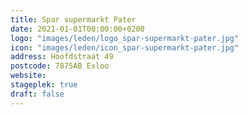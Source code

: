 ```yaml
---
title: Spar supermarkt Pater
date: 2021-01-01T00:00:00+0200
logo: "images/leden/logo_spar-supermarkt-pater.jpg"
icon: "images/leden/icon_spar-supermarkt-pater.jpg"
address: Hoofdstraat 49
postcode: 7875AB Exloo
website: 
stageplek: true
draft: false
---
```


